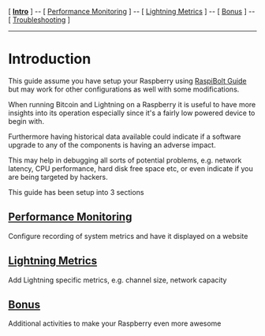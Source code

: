 [ [**Intro**](intro.md) ] -- [ [Performance Monitoring](performance_monitoring.md) ] -- [ [Lightning Metrics](lightning_metrics.md) ] -- [ [Bonus](bonus.md) ] -- [ [Troubleshooting](troubleshooting.md) ]

------

# Introduction

This guide assume you have setup your Raspberry using [RaspiBolt Guide](https://github.com/Stadicus/guides/blob/master/raspibolt/README.md) but may work for other configurations as well with some modifications. 

When running Bitcoin and Lightning on a Raspberry it is useful to have more insights into its operation especially since it's a fairly low powered device to begin with. 

Furthermore having historical data available could indicate if a software upgrade to any of the components is having an adverse impact.

This may help in debugging all sorts of potential problems, e.g. network latency, CPU performance, hard disk free space etc, or even indicate if you are being targeted by hackers.

This guide has been setup into 3 sections

## [Performance Monitoring](performance_monitoring.md)

Configure recording of system metrics and have it displayed on a website

## [Lightning Metrics](lightning_metrics.md)

Add Lightning specific metrics, e.g. channel size, network capacity

## [Bonus](bonus.md)

Additional activities to make your Raspberry even more awesome